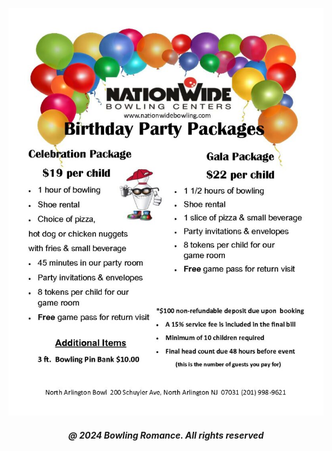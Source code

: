 <html>

<head style="visibility: hidden;">
       
<body>   
       
<img
  class="fit-picture"
  src="hanoverlanes07936.jpeg"
  alt="" />
  
<h5 style="text-align:center;"><i>@ 2024 Bowling Romance. All rights reserved</i></h5>   
</body>
</head>
</html>
